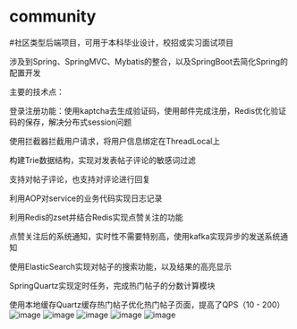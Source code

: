 # community
#<font face="黑体" >社区类型后端项目，可用于本科毕业设计，校招或实习面试项目</font>



涉及到Spring、SpringMVC、Mybatis的整合，以及SpringBoot去简化Spring的配置开发

主要的技术点：

登录注册功能：使用kaptcha去生成验证码，使用邮件完成注册，Redis优化验证码的保存，解决分布式session问题

使用拦截器拦截用户请求，将用户信息绑定在ThreadLocal上

构建Trie数据结构，实现对发表帖子评论的敏感词过滤

支持对帖子评论，也支持对评论进行回复

利用AOP对service的业务代码实现日志记录

利用Redis的zset并结合Redis实现点赞关注的功能

点赞关注后的系统通知，实时性不需要特别高，使用kafka实现异步的发送系统通知

使用ElasticSearch实现对帖子的搜索功能，以及结果的高亮显示

SpringQuartz实现定时任务，完成热门帖子的分数计算模块

使用本地缓存Quartz缓存热门帖子优化热门帖子页面，提高了QPS（10 - 200）
![image](https://user-images.githubusercontent.com/39627757/115350664-f7181500-a1e7-11eb-90df-d3b38eea2991.png)
![image](https://user-images.githubusercontent.com/39627757/115350723-06975e00-a1e8-11eb-821f-1352b36bef15.png)
![image](https://user-images.githubusercontent.com/39627757/115350746-0eef9900-a1e8-11eb-90d8-7e37992131fb.png)
![image](https://user-images.githubusercontent.com/39627757/115350771-19aa2e00-a1e8-11eb-99df-68c08d23ae56.png)
![image](https://user-images.githubusercontent.com/39627757/115350801-2169d280-a1e8-11eb-8dfc-7b1431c8953a.png)
